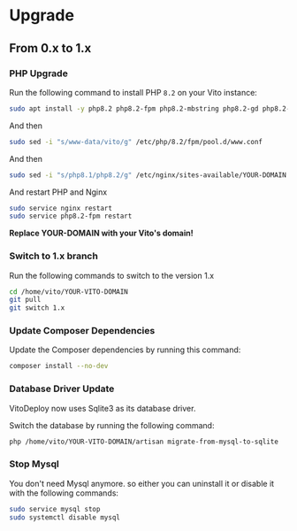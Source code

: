 # Upgrade

## From 0.x to 1.x

### PHP Upgrade

Run the following command to install PHP `8.2` on your Vito instance:

```sh
sudo apt install -y php8.2 php8.2-fpm php8.2-mbstring php8.2-gd php8.2-xml php8.2-curl php8.2-gettext php8.2-zip php8.2-bcmath php8.2-soap php8.2-redis php8.2-sqlite3 php8.2-mysql
```

And then

```sh
sudo sed -i "s/www-data/vito/g" /etc/php/8.2/fpm/pool.d/www.conf
```

And then

```sh
sudo sed -i "s/php8.1/php8.2/g" /etc/nginx/sites-available/YOUR-DOMAIN
```

And restart PHP and Nginx

```sh
sudo service nginx restart
sudo service php8.2-fpm restart
```

**Replace YOUR-DOMAIN with your Vito's domain!**

### Switch to 1.x branch

Run the following commands to switch to the version 1.x

```sh
cd /home/vito/YOUR-VITO-DOMAIN
git pull
git switch 1.x
```

### Update Composer Dependencies

Update the Composer dependencies by running this command:

```sh
composer install --no-dev
```

### Database Driver Update

VitoDeploy now uses Sqlite3 as its database driver.

Switch the database by running the following command:

```sh
php /home/vito/YOUR-VITO-DOMAIN/artisan migrate-from-mysql-to-sqlite
```

### Stop Mysql

You don't need Mysql anymore. so either you can uninstall it or disable it with the following commands:

```sh
sudo service mysql stop
sudo systemctl disable mysql
```